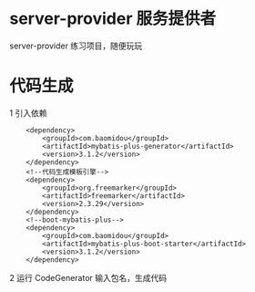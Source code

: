 # server-provider 服务提供者
server-provider
练习项目，随便玩玩

# 代码生成
1 引入依赖
<!-- 代码生成器模板 -->
        <dependency>
            <groupId>com.baomidou</groupId>
            <artifactId>mybatis-plus-generator</artifactId>
            <version>3.1.2</version>
        </dependency>
        <!--代码生成模板引擎-->
        <dependency>
            <groupId>org.freemarker</groupId>
            <artifactId>freemarker</artifactId>
            <version>2.3.29</version>
        </dependency>
        <!--boot-mybatis-plus-->
        <dependency>
            <groupId>com.baomidou</groupId>
            <artifactId>mybatis-plus-boot-starter</artifactId>
            <version>3.1.2</version>
        </dependency>
2 运行 CodeGenerator 输入包名，生成代码
